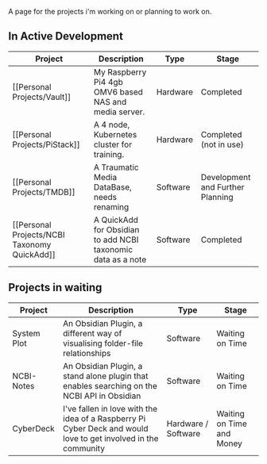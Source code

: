 A page for the projects i'm working on or planning to work on.

## In Active Development

| Project | Description | Type | Stage |
|---|---|---|---|
| [[Personal Projects/Vault]] | My Raspberry Pi4 4gb OMV6 based NAS and media server. | Hardware | Completed |
| [[Personal Projects/PiStack]] | A 4 node, Kubernetes cluster for training. | Hardware | Completed (not in use) |
| [[Personal Projects/TMDB]] | A Traumatic Media DataBase, needs renaming | Software |Development and Further Planning |
| [[Personal Projects/NCBI Taxonomy QuickAdd]] | A QuickAdd for Obsidian to add NCBI taxonomic data as a note | Software |Completed |


## Projects in waiting

| Project | Description | Type | Stage |
|---|---|---|---|
| System Plot | An Obsidian Plugin, a different way of visualising folder-file relationships | Software | Waiting on Time |
| NCBI-Notes | An Obsidian Plugin, a stand alone plugin that enables searching on the NCBI API in Obsidian | Software | Waiting on Time |
| CyberDeck | I've fallen in love with the idea of a Raspberry Pi Cyber Deck and would love to get involved in the community | Hardware / Software | Waiting on Time and Money |


